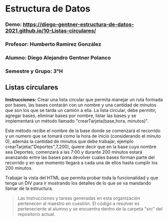 # Estructura de Datos


### Demo: https://diego-gentner-estructura-de-datos-2021.github.io/10-Listas-circulares/

### Profesor: Humberto Ramírez González

### Alumno: Diego Alejandro Gentner Polanco

### Semestre y Grupo: 3°H



## Listas circulares

**Instrucciones:** Crear una lista circular que permita manejar un ruta formada por bases, las bases contarán con un nombre y una cantidad de minutos que son los que se tarda un camión a ella.
La lista circular, debe permitir, agregar bases, eliminar bases por nombre, listar las bases y se implementará un método llamado "crearTarjeta(base,hora, minutos)".

Este método recibe el nombre de la base donde se comenzará el recorrido y un numero que se tomará como la hora de inicio (considerando el minuto 0), además la cantidad de minutos que debe trabajar, ejemplo crearTarjeta("Deportes",7,200), quiere decir que en la base cuyo nombre sea Deportes, comenzará a las 7:00 y durante 200 minutos estará avanzando entre las bases para devolver cuales bases forman parte del recorrido y en que momento llegará a cada una de ellos hasta cumplir los 200 minutos.

Trabajar la vista del HTML que permita probar toda la funcionalidad y que tenga un DIV para ir mostrando los detalles de lo que se va mandando llamar de la estructura.



> Las Instrucciones y tareas generadas en esta organización pertenecen al maestro en cuestión. El código a resolver es perteneciente al alumno y se encuentra dentro de la carpeta "src" del repositorio actual.
